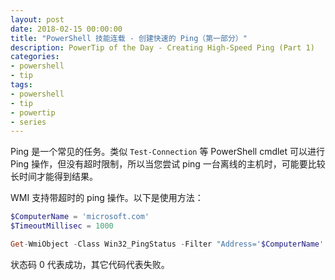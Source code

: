 ```yaml
---
layout: post
date: 2018-02-15 00:00:00
title: "PowerShell 技能连载 - 创建快速的 Ping（第一部分）"
description: PowerTip of the Day - Creating High-Speed Ping (Part 1)
categories:
- powershell
- tip
tags:
- powershell
- tip
- powertip
- series
---
```

Ping 是一个常见的任务。类似 `Test-Connection` 等 PowerShell cmdlet 可以进行 Ping 操作，但没有超时限制，所以当您尝试 ping 一台离线的主机时，可能要比较长时间才能得到结果。

WMI 支持带超时的 ping 操作。以下是使用方法：

```powershell
$ComputerName = 'microsoft.com'
$TimeoutMillisec = 1000

Get-WmiObject -Class Win32_PingStatus -Filter "Address='$ComputerName' and timeout=$TimeoutMillisec" | Select-Object -Property Address, StatusCode
```

状态码 0 代表成功，其它代码代表失败。

<!--本文国际来源：[Creating High-Speed Ping (Part 1)](http://community.idera.com/powershell/powertips/b/tips/posts/creating-high-speed-ping-part-1)-->
